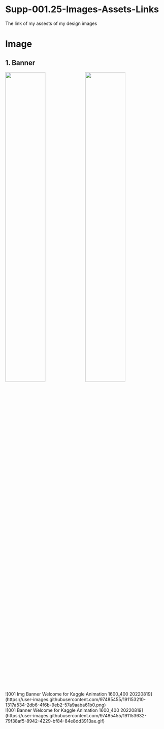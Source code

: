 # Supp-001.25-Images-Assets-Links
The link of my assests of my design images 

<h1>Image</h1>
<h2>1. Banner</h2>
<div style = "display:fill;
           border-colapse: colapse;
           width: 100%;
           margin: auto">
<img style="float:left" src="https://user-images.githubusercontent.com/97485455/191153210-1317a534-2db6-4f6b-9eb2-57a9aaba61b0.png" width="50%">
<img style="float:left" src="https://user-images.githubusercontent.com/97485455/191153632-79f38af5-8942-4229-bf84-84e8dd3913ae.gif" width="50%">
</div>
![001  Img Banner Welcome for Kaggle Animation 1600_400 20220819](https://user-images.githubusercontent.com/97485455/191153210-1317a534-2db6-4f6b-9eb2-57a9aaba61b0.png)
<br>
![001  Banner Welcome for Kaggle Animation 1600_400 20220819](https://user-images.githubusercontent.com/97485455/191153632-79f38af5-8942-4229-bf84-84e8dd3913ae.gif)
